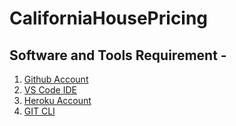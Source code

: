 # CaliforniaHousePricing

## Software and Tools Requirement -

1. [Github Account](https://github.com/yashvyas1405)
2. [VS Code IDE](https://code.visualstudio.com/)
3. [Heroku Account](https://heroku.com/)
4. [GIT CLI](https://git-scm.com/book/en/v2/Getting-Started-The-Command-Line)